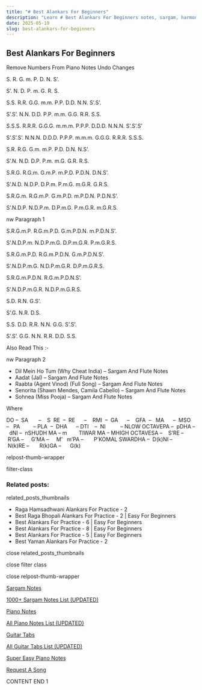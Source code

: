 ```yaml
---
title: "# Best Alankars For Beginners"
description: "Learn # Best Alankars For Beginners notes, sargam, harmonium notations and flute notes. Easy step-by-step tutorial for beginners."
date: 2025-05-19
slug: best-alankars-for-beginners
---
```


## Best Alankars For Beginners

Remove Numbers From Piano Notes
Undo Changes



S. R. G. m. P. D. N. S’.

S’. N. D. P. m. G. R. S.



S.S. R.R. G.G. m.m. P.P. D.D. N.N. S’.S’.

S’.S’. N.N. D.D. P.P. m.m. G.G. R.R. S.S.



S.S.S. R.R.R. G.G.G. m.m.m. P.P.P. D.D.D. N.N.N. S’.S’.S’

S’.S’.S’. N.N.N. D.D.D. P.P.P. m.m.m. G.G.G. R.R.R. S.S.S.



S.R. R.G. G.m. m.P. P.D. D.N. N.S’.

S’.N. N.D. D.P. P.m. m.G. G.R. R.S.



S.R.G. R.G.m. G.m.P. m.P.D. P.D.N. D.N.S’.

S’.N.D. N.D.P. D.P.m. P.m.G. m.G.R. G.R.S.



S.R.G.m. R.G.m.P. G.m.P.D. m.P.D.N. P.D.N.S’.

S’.N.D.P. N.D.P.m. D.P.m.G. P.m.G.R. m.G.R.S.

nw Paragraph 1



S.R.G.m.P. R.G.m.P.D. G.m.P.D.N. m.P.D.N.S’.

S’.N.D.P.m. N.D.P.m.G. D.P.m.G.R. P.m.G.R.S.



S.R.G.m.P.D. R.G.m.P.D.N. G.m.P.D.N.S’.

S’.N.D.P.m.G. N.D.P.m.G.R. D.P.m.G.R.S.



S.R.G.m.P.D.N. R.G.m.P.D.N.S’.

S’.N.D.P.m.G.R. N.D.P.m.G.R.S.



S.D. R.N. G.S’.

S’.G. N.R. D.S.



S.S. D.D. R.R. N.N. G.G. S’.S’.

S’.S’. G.G. N.N. R.R. D.D. S.S.



Also Read This :-

nw Paragraph 2



* Dil Mein Ho Tum (Why Cheat India) – Sargam And Flute Notes
* Aadat (Jal) – Sargam And Flute Notes
* Raabta (Agent Vinod) (Full Song) – Sargam And Flute Notes
* Senorita (Shawn Mendes, Camila Cabello) – Sargam And Flute Notes
* Sohnea (Miss Pooja) – Sargam And Flute Notes

Where



DO –  SA       –    S  RE  –  RE      –    RMI  –  GA      –    GFA  –   MA      –  MSO  –   PA         – PLA  –  DHA      – DTI    –  NI          – NLOW OCTAVEPA –  pDHA –  dNI –  nSHUDH MA – m        TIWAR MA – MHIGH OCTAVESA –    S’RE –     R’GA –     G’MA –     M’   m’PA –       P’KOMAL SWARDHA –  D(k)NI –       N(k)RE –       R(k)GA –      G(k)



relpost-thumb-wrapper

filter-class

### Related posts:

related_posts_thumbnails

* Raga Hamsadhwani Alankars For Practice - 2
* Best Raga Bhopali Alankars For Practice - 2 | Easy For Beginners
* Best Alankars For Practice - 6 | Easy For Beginners
* Best Alankars For Practice - 8 | Easy For Beginners
* Best Alankars For Practice - 5 | Easy For Beginners
* Best Yaman Alankars For Practice - 2

close related_posts_thumbnails

close filter class

close relpost-thumb-wrapper

[Sargam Notes](/sargam-notes.html)

[1000+ Sargam Notes List (UPDATED)](/all-songs-list-sargam-notes.html)

[Piano Notes](/piano-notes.html)

[All Piano Notes List (UPDATED)](/all-songs-list-piano-notes.html)

[Guitar Tabs](/guitar-tabs.html)

[All Guitar Tabs List (UPDATED)](/all-songs-list-guitar-tabs.html)

[Super Easy Piano Notes](https://studywall.in/)

[Request A Song](/request-a-song.html)

CONTENT END 1

